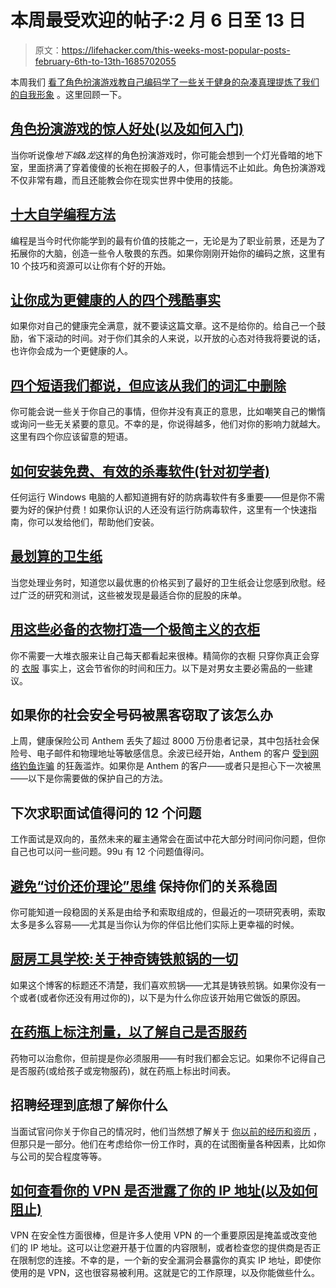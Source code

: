 # 本周最受欢迎的帖子:2 月 6 日至 13 日

> 原文：<https://lifehacker.com/this-weeks-most-popular-posts-february-6th-to-13th-1685702055>

本周我们 [看了角色扮演游戏](https://lifehacker.com/the-surprising-benefits-of-role-playing-games-and-how-1684582789)[教自己编码](http://lifehacker.com/top-10-ways-to-teach-yourself-to-code-1684250889)[学了一些关于健身的杂凑真理](http://vitals.lifehacker.com/four-harsh-truths-that-will-make-you-a-healthier-person-1684899154)[提炼了我们的自我形象](http://lifehacker.com/four-phrases-we-all-say-but-should-remove-from-our-voc-1684047793) 。这里回顾一下。



## [角色扮演游戏的惊人好处(以及如何入门)](http://lifehacker.com/the-surprising-benefits-of-role-playing-games-and-how-1684582789)

当你听说像*地下城&龙*这样的角色扮演游戏时，你可能会想到一个灯光昏暗的地下室，里面挤满了穿着傻傻的长袍在掷骰子的人，但事情远不止如此。角色扮演游戏不仅非常有趣，而且还能教会你在现实世界中使用的技能。

## [十大自学编程方法](http://lifehacker.com/top-10-ways-to-teach-yourself-to-code-1684250889)

编程是当今时代你能学到的最有价值的技能之一，无论是为了职业前景，还是为了拓展你的大脑，创造一些令人敬畏的东西。如果你刚刚开始你的编码之旅，这里有 10 个技巧和资源可以让你有个好的开始。

## [让你成为更健康的人的四个残酷事实](http://vitals.lifehacker.com/four-harsh-truths-that-will-make-you-a-healthier-person-1684899154)

如果你对自己的健康完全满意，就不要读这篇文章。这不是给你的。给自己一个鼓励，省下滚动的时间。对于你们其余的人来说，以开放的心态对待我将要说的话，也许你会成为一个更健康的人。

## [四个短语我们都说，但应该从我们的词汇中删除](http://lifehacker.com/four-phrases-we-all-say-but-should-remove-from-our-voc-1684047793)

你可能会说一些关于你自己的事情，但你并没有真正的意思，比如嘲笑自己的懒惰或询问一些无关紧要的意见。不幸的是，你说得越多，他们对你的影响力就越大。这里有四个你应该留意的短语。

## [如何安装免费、有效的杀毒软件(针对初学者)](http://lifehacker.com/how-to-install-free-effective-antivirus-software-for-5807250)

任何运行 Windows 电脑的人都知道拥有好的防病毒软件有多重要——但是你不需要为好的保护付费！如果你认识的人还没有运行防病毒软件，这里有一个快速指南，你可以发给他们，帮助他们安装。

## [最划算的卫生纸](http://lifehacker.com/the-toilet-paper-that-gives-you-the-most-bang-for-your-1684327484)

当您处理业务时，知道您以最优惠的价格买到了最好的卫生纸会让您感到欣慰。经过广泛的研究和测试，这些被发现是最适合你的屁股的床单。

## [用这些必备的衣物打造一个极简主义的衣柜](http://lifehacker.com/create-a-minimalist-wardrobe-with-these-essential-cloth-1684956296)

你不需要一大堆衣服来让自己每天都看起来很棒。精简你的衣橱 只穿你真正会穿的 [衣服](http://lifehacker.com/how-to-stop-buying-clothes-you-never-wear-1566730349) 事实上，这会节省你的时间和压力。以下是对男女主要必需品的一些建议。

## 如果你的社会安全号码被黑客窃取了该怎么办

上周，健康保险公司 Anthem 丢失了超过 8000 万份患者记录，其中包括社会保险号、电子邮件和物理地址等敏感信息。余波已经开始，Anthem 的客户 [受到网络钓鱼诈骗](https://gizmodo.com/beware-anthem-hack-victims-are-getting-bombarded-by-ph-1684285394) 的狂轰滥炸。如果你是 Anthem 的客户——或者只是担心下一次被黑——以下是你需要做的保护自己的方法。

## 下次求职面试值得问的 12 个问题

工作面试是双向的，虽然未来的雇主通常会在面试中花大部分时间问你问题，但你自己也可以问一些问题。99u 有 12 个问题值得问。

## [避免“讨价还价理论”思维](http://lifehacker.com/keep-your-relationship-strong-by-avoiding-bargaining-t-1684310323) 保持你们的关系稳固

你可能知道一段稳固的关系是由给予和索取组成的，但最近的一项研究表明，索取太多是多么容易——尤其是当你认为你的伴侣比他们实际上更幸福的时候。

## [厨房工具学校:关于神奇铸铁煎锅的一切](http://skillet.lifehacker.com/kitchen-tool-school-all-about-the-cast-iron-skillet-1685315104)

如果这个博客的标题还不清楚，我们喜欢煎锅——尤其是铸铁煎锅。如果你没有一个或者(或者你还没有用过你的)，以下是为什么你应该开始用它做饭的原因。

## [在药瓶上标注剂量，以了解自己是否服药](http://lifehacker.com/mark-doses-on-prescription-bottles-to-know-if-you-took-1679957410)

药物可以治愈你，但前提是你必须服用——有时我们都会忘记。如果你不记得自己是否服药(或给孩子或宠物服药)，就在药瓶上标出时间表。

## 招聘经理到底想了解你什么

当面试官问你关于你自己的情况时，他们当然想了解关于 [你以前的经历和资历](http://lifehacker.com/what-the-people-reading-your-resume-wish-you-knew-1680315298) ，但那只是一部分。他们在考虑给你一份工作时，真的在试图衡量各种因素，比如你与公司的契合程度等等。

## [如何查看你的 VPN 是否泄露了你的 IP 地址(以及如何阻止)](http://lifehacker.com/how-to-see-if-your-vpn-is-leaking-your-ip-address-and-1685180082)

VPN 在安全性方面很棒，但是许多人使用 VPN 的一个重要原因是掩盖或改变他们的 IP 地址。这可以让您避开基于位置的内容限制，或者检查您的提供商是否正在限制您的连接。不幸的是，一个新的安全漏洞会暴露你的真实 IP 地址，即使你使用的是 VPN，这也很容易被利用。这就是它的工作原理，以及你能做些什么。